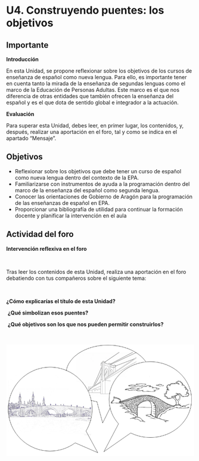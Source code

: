 
# U4. Construyendo puentes: los objetivos

## Importante

**Introducción**

En esta Unidad, se propone reflexionar sobre los objetivos de los cursos de enseñanza de español como nueva lengua. Para ello, es importante tener en cuenta tanto la mirada de la enseñanza de segundas lenguas como el marco de la Educación de Personas Adultas. Este marco es el que nos diferencia de otras entidades que también ofrecen la enseñanza del español y es el que dota de sentido global e integrador a la actuación.

**Evaluación**

Para superar esta Unidad, debes leer, en primer lugar, los contenidos, y, después, realizar una aportación en el foro, tal y como se indica en el apartado “Mensaje”.

## Objetivos

- Reflexionar sobre los objetivos que debe tener un curso de español como nueva lengua dentro del contexto de la EPA.
- Familiarizarse con instrumentos de ayuda a la programación dentro del marco de la enseñanza del español como segunda lengua.
- Conocer las orientaciones de Gobierno de Aragón para la programación de las enseñanzas de español en EPA.
- Proporcionar una bibliografía de utilidad para continuar la formación docente y planificar la intervención en el aula

## Actividad del foro

**Intervención reflexiva en el foro**

 

Tras leer los contenidos de esta Unidad, realiza una aportación en el foro debatiendo con tus compañeros sobre el siguiente tema:

 

**¿Cómo explicarías el título de esta Unidad?**

 **¿Qué simbolizan esos puentes?**

 **¿Qué objetivos son los que nos pueden permitir construirlos?**

 


![](img/globos.jpg)

 
